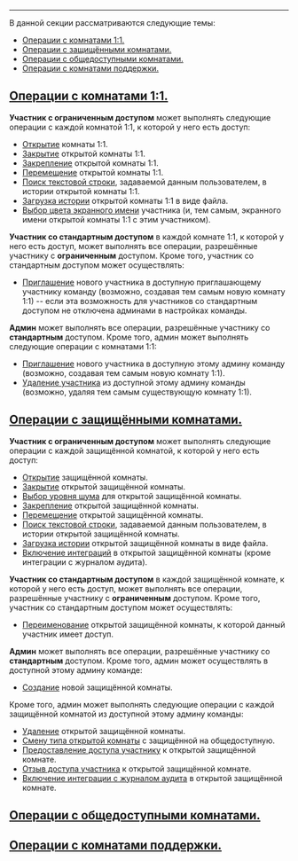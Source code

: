 ***

В данной секции рассматриваются следующие темы:

 - [Операции с комнатами 1:1.](/articles/ru/rooms/operations#operations-1-1)
 - [Операции с защищёнными комнатами.](/articles/ru/rooms/operations#operations-restricted)
 - [Операции с общедоступными комнатами.](/articles/ru/rooms/operations#operations-unrestricted)
 - [Операции с комнатами поддержки.](/articles/ru/rooms/operations#operations-support)

## <a href="#operations-1-1" name="operations-1-1">Операции с комнатами 1:1.</a>

**Участник с ограниченным доступом** может выполнять следующие операции с каждой комнатой 1:1, к которой у него есть доступ:

 - [Открытие](/articles/ru/faq/list#how-to-open-1-1) комнаты 1:1.
 - [Закрытие](/articles/ru/faq/list#how-to-close-open-room) открытой комнаты 1:1.
 - [Закрепление](/articles/ru/faq/list#how-to-pin-open-room) открытой комнаты 1:1.
 - [Перемещение](/articles/ru/faq/list#how-to-move-open-room) открытой комнаты 1:1.
 - [Поиск текстовой строки](/articles/ru/faq/list#how-to-search-open-room), задаваемой данным пользователем, в истории открытой комнаты 1:1.
 - [Загрузка истории](/articles/ru/faq/list#how-to-download-room-history) открытой комнаты 1:1 в виде файла.
 - [Выбор цвета экранного имени](/articles/ru/faq/list#how-to-set-a-color) участника (и, тем самым, экранного имени открытой комнаты 1:1 с этим участником).

**Участник со стандартным доступом** в каждой комнате 1:1, к которой у него есть доступ, может выполнять все операции, разрешённые участнику с **ограниченным** доступом. Кроме того, участник со стандартным доступом может осуществлять:

 - [Приглашение](/articles/ru/faq/list#how-to-invite-a-new-team-member) нового участника в доступную приглашающему участнику команду (возможно, создавая тем самым новую комнату 1:1) -- если эта возможность для участников со стандартным доступом не отключена админами в настройках команды.

**Админ** может выполнять все операции, разрешённые участнику со **стандартным** доступом. Кроме того, админ может выполнять следующие операции с комнатами 1:1:

 - [Приглашение](/articles/ru/faq/list#how-to-invite-a-new-team-member) нового участника в доступную этому админу команду (возможно, создавая тем самым новую комнату 1:1).
 - [Удаление участника](/articles/ru/faq/list#how-to-delete-a-member) из доступной этому админу команды (возможно, удаляя тем самым существующую комнату 1:1).

## <a href="#operations-restricted" name="operations-restricted">Операции с защищёнными комнатами.</a>

**Участник с ограниченным доступом** может выполнять следующие операции с каждой защищённой комнатой, к которой у него есть доступ:

 - [Открытие](/articles/ru/faq/list#how-to-open-1-1) защищённой комнаты.
 - [Закрытие](/articles/ru/faq/list#how-to-close-open-room) открытой защищённой комнаты.
 - [Выбор уровня шума](/articles/ru/faq/list#how-to-close-open-room) для открытой защищённой комнаты.
 - [Закрепление](/articles/ru/faq/list#how-to-pin-open-room) открытой защищённой комнаты.
 - [Перемещение](/articles/ru/faq/list#how-to-move-open-room) открытой защищённой комнаты.
 - [Поиск текстовой строки](/articles/ru/faq/list#how-to-search-open-room), задаваемой данным пользователем, в истории открытой защищённой комнаты.
 - [Загрузка истории](/articles/ru/faq/list#how-to-download-room-history) открытой защищённой комнаты в виде файла.
 - [Включение интеграций](/articles/ru/faq/list#how-to-rename-a-room) в открытой защищённой комнаты (кроме интеграции с журналом аудита).

**Участник со стандартным доступом** в каждой защищённой комнате, к которой у него есть доступ, может выполнять все операции, разрешённые участнику с **ограниченным** доступом. Кроме того, участник со стандартным доступом может осуществлять:

 - [Переименование](/articles/ru/faq/list#how-to-rename-a-room) открытой защищённой комнаты, к которой данный участник имеет доступ.

**Админ** может выполнять все операции, разрешённые участнику со **стандартным** доступом. Кроме того, админ может осуществлять в доступной этому админу команде:

 - [Создание](/articles/ru/faq/list#how-to-invite-a-new-team-member) новой защищённой комнаты.

Кроме того, админ может выполнять следующие операции с каждой защищённой комнатой из доступной этому админу команды:

 - [Удаление](/articles/ru/faq/list#how-to-invite-a-new-team-member) открытой защищённой комнаты.
 - [Смену типа открытой комнаты](/articles/ru/faq/list#how-to-delete-a-member) с защищённой на общедоступную.
 - [Предоставление доступа участнику](/articles/ru/faq/list#how-to-delete-a-member) к открытой защищённой комнате.
 - [Отзыв доступа участника](/articles/ru/faq/list#how-to-delete-a-member) к открытой защищённой комнате.
 - [Включение интеграции с журналом аудита](/articles/ru/faq/list#how-to-rename-a-room) в открытой защищённой комнате.

## <a href="#operations-unrestricted" name="operations-unrestricted">Операции с общедоступными комнатами.</a>

## <a href="#operations-support" name="operations-support">Операции с комнатами поддержки.</a>
